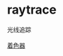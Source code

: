 # raytrace
光线追踪
<br/>
<br/>
<a href="https://github.com/1337968347/raytrace/blob/main/src/assets/shader/raytrace.frag">着色器</a> 
